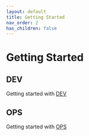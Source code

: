 ```yaml
---
layout: default
title: Getting Started
nav_order: 2
has_children: false
---
```

# Getting Started

## DEV

Getting started with [DEV](dev/README.md)

## OPS

Getting started with [OPS](ops/README.md)
